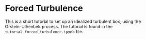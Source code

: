 # Forced Turbulence

This is a short tutorial to set up an idealized turbulent box, using the Orstein-Ulhenbek process.
The tutorial is found in the `tutorial_forced_turbulence.ipynb` file.
